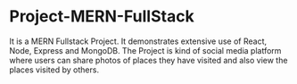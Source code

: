 # Project-MERN-FullStack

It is a MERN Fullstack Project. It demonstrates extensive use of React, Node, Express and MongoDB. The Project is kind of social media platform where users can share photos of places they have visited and also view the places visited by others.

